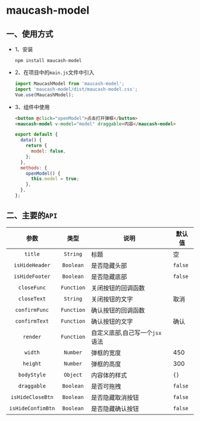 # maucash-model

## 一、使用方式

- 1、安装

  ```shell
  npm install maucash-model
  ```

- 2、在项目中的`main.js`文件中引入

  ```js
  import MaucashModel from 'maucash-model';
  import 'maucash-model/dist/maucash-model.css';
  Vue.use(MaucashModel);
  ```

* 3、组件中使用

  ```html
  <button @click="openModel">点击打开弹框</button>
  <maucash-model v-model="model" draggable>内容</maucash-model>
  ```

  ```js
  export default {
    data() {
      return {
        model: false,
      };
    },
    methods: {
      openModel() {
        this.model = true;
      },
    },
  };
  ```

## 二、主要的`API`

|       参数        |    类型    | 说明                           | 默认值  |
| :---------------: | :--------: | ------------------------------ | ------- |
|      `title`      |  `String`  | 标题                           | 空      |
|  `isHideHeader`   | `Boolean`  | 是否隐藏头部                   | `false` |
|  `isHideFooter`   | `Boolean`  | 是否隐藏底部                   | `false` |
|    `closeFunc`    | `Function` | 关闭按钮的回调函数             |         |
|    `closeText`    |  `String`  | 关闭按钮的文字                 | 取消    |
|   `confirmFunc`   | `Function` | 确认按钮的回调函数             |         |
|   `confirmText`   | `Function` | 确认按钮的文字                 | 确认    |
|     `render`      | `Function` | 自定义底部,自己写一个`jsx`语法 |         |
|      `width`      |  `Number`  | 弹框的宽度                     | 450     |
|     `height`      |  `Number`  | 弹框的高度                     | 300     |
|    `bodyStyle`    |  `Object`  | 内容体的样式                   | `{}`    |
|    `draggable`    | `Boolean`  | 是否可拖拽                     | `false` |
| `isHideCloseBtn`  | `Boolean`  | 是否隐藏取消按钮               | `false` |
| `isHideConfimBtn` | `Boolean`  | 是否隐藏确认按钮               | `false` |

